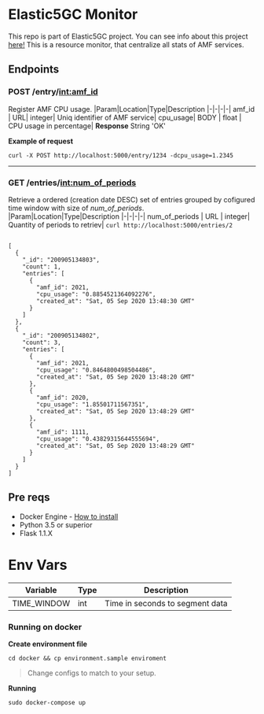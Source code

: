 # Elastic5GC Monitor
This repo is part of Elastic5GC project. You can see info about this project [here!](#)
This is a resource monitor, that centralize all stats of AMF services.

## Endpoints
### POST /entry/<int:amf_id>
Register AMF CPU usage.
|Param|Location|Type|Description
|-|-|-|-|
amf_id | URL| integer| Uniq identifier of AMF service|
cpu_usage| BODY | float | CPU usage in percentage|
**Response**
String 'OK'

**Example of request**

``curl -X POST http://localhost:5000/entry/1234 -dcpu_usage=1.2345``
***
### GET /entries/<int:num_of_periods>
Retrieve a ordered (creation date DESC) set of entries grouped by cofigured time window with size of *num_of_periods*.
|Param|Location|Type|Description
|-|-|-|-|
num_of_periods | URL | integer| Quantity of periods to retriev|
``curl http://localhost:5000/entries/2``

<code>
[
  {
    "_id": "200905134803",
    "count": 1,
    "entries": [
      {
        "amf_id": 2021,
        "cpu_usage": "0.8854521364092276",
        "created_at": "Sat, 05 Sep 2020 13:48:30 GMT"
      }
    ]
  },
  {
    "_id": "200905134802",
    "count": 3,
    "entries": [
      {
        "amf_id": 2021,
        "cpu_usage": "0.8464800498504486",
        "created_at": "Sat, 05 Sep 2020 13:48:20 GMT"
      },
      {
        "amf_id": 2020,
        "cpu_usage": "1.85501711567351",
        "created_at": "Sat, 05 Sep 2020 13:48:29 GMT"
      },
      {
        "amf_id": 1111,
        "cpu_usage": "0.43829315644555694",
        "created_at": "Sat, 05 Sep 2020 13:48:29 GMT"
      }
    ]
  }
]
</code>

## Pre reqs
* Docker Engine - [How to install](https://docs.docker.com/engine/install/)
* Python 3.5 or superior
* Flask 1.1.X

# Env Vars
|Variable|Type|Description|
|-|-|-|
|TIME_WINDOW| int | Time in seconds to segment data|


### Running on docker
**Create environment file**

``cd docker && cp environment.sample enviroment``
>Change configs to match to your setup.

**Running**

``sudo docker-compose up``
